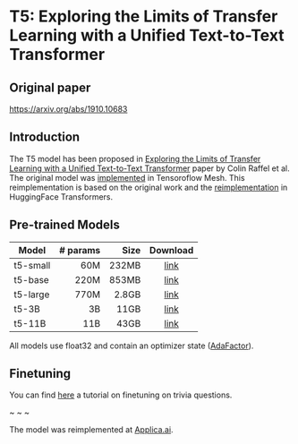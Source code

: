 # T5: Exploring the Limits of Transfer Learning with a Unified Text-to-Text Transformer

## Original paper
https://arxiv.org/abs/1910.10683

## Introduction
The T5 model has been proposed in [Exploring the Limits of Transfer Learning with a Unified Text-to-Text Transformer](https://arxiv.org/abs/1910.10683) paper by Colin Raffel et al. The original model was [implemented](https://github.com/google-research/text-to-text-transfer-transformer) in Tensoroflow Mesh. This reimplementation is based on the original work and the [reimplementation](https://github.com/huggingface/transformers) in HuggingFace Transformers.

## Pre-trained Models

Model | # params | Size | Download
------|---------:|-----:|:--------:
t5-small | 60M | 232MB | [link](https://applica-public.s3-eu-west-1.amazonaws.com/fairseq-t5/t5-small.pt)
t5-base | 220M | 853MB | [link](https://applica-public.s3-eu-west-1.amazonaws.com/fairseq-t5/t5-base.pt)
t5-large | 770M | 2.8GB | [link](https://applica-public.s3-eu-west-1.amazonaws.com/fairseq-t5/t5-large.pt)
t5-3B | 3B | 11GB | [link](https://applica-public.s3-eu-west-1.amazonaws.com/fairseq-t5/t5-3B.pt)
t5-11B |  11B | 43GB | [link](https://applica-public.s3-eu-west-1.amazonaws.com/fairseq-t5/t5-11B.pt)


All models use float32 and contain an optimizer state ([AdaFactor](https://arxiv.org/abs/1804.04235)).

## Finetuning
You can find [here](./trivia/README.md) a tutorial on finetuning on trivia questions.

~ ~ ~

The model was reimplemented at [Applica.ai](http://applica.ai/).